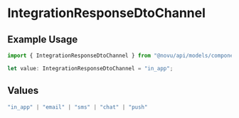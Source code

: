 # IntegrationResponseDtoChannel

## Example Usage

```typescript
import { IntegrationResponseDtoChannel } from "@novu/api/models/components";

let value: IntegrationResponseDtoChannel = "in_app";
```

## Values

```typescript
"in_app" | "email" | "sms" | "chat" | "push"
```